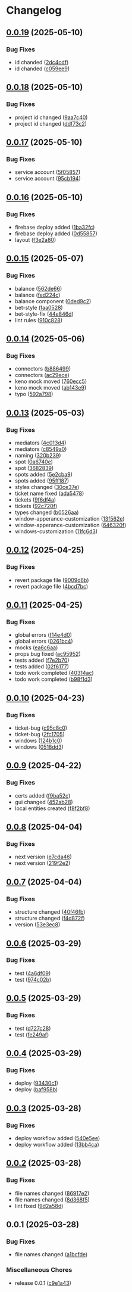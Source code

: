 # Changelog

## [0.0.19](https://github.com/ksv90/game-ui/compare/v0.0.18...v0.0.19) (2025-05-10)


### Bug Fixes

* id chanded ([2dc4cdf](https://github.com/ksv90/game-ui/commit/2dc4cdfb4214268157db5c7228a377fcd067baf0))
* id chanded ([c059ee9](https://github.com/ksv90/game-ui/commit/c059ee90eebd12d7ba8a94cfd55fb0cedb14ecd1))

## [0.0.18](https://github.com/ksv90/game-ui/compare/v0.0.17...v0.0.18) (2025-05-10)


### Bug Fixes

* project id changed ([9aa7c40](https://github.com/ksv90/game-ui/commit/9aa7c409652d159bf119c9de357e6cae927e090e))
* project id changed ([ddf73c2](https://github.com/ksv90/game-ui/commit/ddf73c22d84c3417ca892796ef2a55ddab656f22))

## [0.0.17](https://github.com/ksv90/game-ui/compare/v0.0.16...v0.0.17) (2025-05-10)


### Bug Fixes

* service account ([5f05857](https://github.com/ksv90/game-ui/commit/5f0585761cd0e6028ebb7f64bdd533c234e16b71))
* service account ([95cb194](https://github.com/ksv90/game-ui/commit/95cb194e8865096365b5499c7c8c10fbb56c60de))

## [0.0.16](https://github.com/ksv90/game-ui/compare/v0.0.15...v0.0.16) (2025-05-10)


### Bug Fixes

* firebase deploy added ([1ba32fc](https://github.com/ksv90/game-ui/commit/1ba32fc6371ea1b80529b942db9dac92f6fd3ed3))
* firebase deploy added ([0d55857](https://github.com/ksv90/game-ui/commit/0d55857ecff09a458b33baab521406b28bdd8bb1))
* layout ([f3e2a80](https://github.com/ksv90/game-ui/commit/f3e2a8034f8ec6d9854aada08e58f1e88b28cac3))

## [0.0.15](https://github.com/ksv90/game-ui/compare/v0.0.14...v0.0.15) (2025-05-07)


### Bug Fixes

* balance ([562de66](https://github.com/ksv90/game-ui/commit/562de66adda2bf34f3f019108cadd7f31a69617c))
* balance ([fed224c](https://github.com/ksv90/game-ui/commit/fed224c69a945f7315ad32e8341d6eecb55d9b67))
* balance component ([0ded9c2](https://github.com/ksv90/game-ui/commit/0ded9c230e572c46ae00015ae6201d059697353b))
* bet-style ([faa0528](https://github.com/ksv90/game-ui/commit/faa0528039150f75d6771ca466113c8789e7df4d))
* bet-style-fix ([44e846d](https://github.com/ksv90/game-ui/commit/44e846d559cbbba2014dbdecc525ea50a6b3cc94))
* lint rules ([910c828](https://github.com/ksv90/game-ui/commit/910c82829129c9cf07d5d3fef851183ac9d025ce))

## [0.0.14](https://github.com/ksv90/game-ui/compare/v0.0.13...v0.0.14) (2025-05-06)


### Bug Fixes

* connectors ([b886499](https://github.com/ksv90/game-ui/commit/b8864994484921a50fae95c6e953ee27600e10e2))
* connectors ([ac29ece](https://github.com/ksv90/game-ui/commit/ac29ece2e47ad6a82a33d833f5d6e9ab54e17ed2))
* keno mock moved ([760ecc5](https://github.com/ksv90/game-ui/commit/760ecc5d400d78487397b19fdda4a12be4199b79))
* keno mock moved ([ab143e9](https://github.com/ksv90/game-ui/commit/ab143e91b09a7b905d1f69e4724614687aad16e1))
* typo ([592a798](https://github.com/ksv90/game-ui/commit/592a79876d682b6eaa8900e94573b83c2e6d35fc))

## [0.0.13](https://github.com/ksv90/game-ui/compare/v0.0.12...v0.0.13) (2025-05-03)


### Bug Fixes

* mediators ([4c013d4](https://github.com/ksv90/game-ui/commit/4c013d4fd6f92c8f769666899b67cbfc09617329))
* mediators ([c8549a0](https://github.com/ksv90/game-ui/commit/c8549a0f12cdc04b198093b886a5e3cd900b0816))
* naming ([320b239](https://github.com/ksv90/game-ui/commit/320b239402f10c7a49ec8aece80e25c3f5094cf9))
* spot ([0a6740e](https://github.com/ksv90/game-ui/commit/0a6740e5c79044b03001b8ac15a7315baf9af401))
* spot ([3682839](https://github.com/ksv90/game-ui/commit/3682839f89fedb3db9bcdf9e6519da7cf0e63966))
* spots added ([5e2cba9](https://github.com/ksv90/game-ui/commit/5e2cba9322d59754badb606ce6f35d386dd7efe8))
* spots added ([95ff187](https://github.com/ksv90/game-ui/commit/95ff187c689ae03583be518f1b449b2e320f1f87))
* styles changed ([30ce37e](https://github.com/ksv90/game-ui/commit/30ce37e86b7150d24f4c0988c9f6c6062b38eb8c))
* ticket name fixed ([ada5478](https://github.com/ksv90/game-ui/commit/ada5478f53bdb380422453d0f6939df15d8b19cd))
* tickets ([9f6df4a](https://github.com/ksv90/game-ui/commit/9f6df4a21ebb54c036e3b57ec38619ff8d874706))
* tickets ([92c720f](https://github.com/ksv90/game-ui/commit/92c720fc906bcf048b77c1ca8a877b630dc61191))
* types changed ([b0526aa](https://github.com/ksv90/game-ui/commit/b0526aafe16cafe159f518f271ea91b23c2b9a20))
* window-apperance-customization ([13f562e](https://github.com/ksv90/game-ui/commit/13f562e3f75635eeaa4b5df935989fdb8db10f66))
* window-apperance-customization ([646320f](https://github.com/ksv90/game-ui/commit/646320fba1234c3a24bc0db0d10d5fb966d9431a))
* windows-customization ([11fc6d3](https://github.com/ksv90/game-ui/commit/11fc6d3bc0463d0aec627a2f214d25c5ba6b49e9))

## [0.0.12](https://github.com/ksv90/game-ui/compare/v0.0.11...v0.0.12) (2025-04-25)


### Bug Fixes

* revert package file ([9009d6b](https://github.com/ksv90/game-ui/commit/9009d6b6f7f943ada910f03aa4a74db191e74c04))
* revert package file ([4bcd7bc](https://github.com/ksv90/game-ui/commit/4bcd7bc8bb47e074a93362e0707e9e11c1a88939))

## [0.0.11](https://github.com/ksv90/game-ui/compare/v0.0.10...v0.0.11) (2025-04-25)


### Bug Fixes

* global errors ([f14e4d0](https://github.com/ksv90/game-ui/commit/f14e4d01b5a097289c34a7d3beec5505a6090928))
* global errors ([0261bc4](https://github.com/ksv90/game-ui/commit/0261bc4fa5ab5def765ec988788a7bfc5e2eae79))
* mocks ([ea6c6aa](https://github.com/ksv90/game-ui/commit/ea6c6aa8c6701f53bd9bb6d31058d366f3b12b5b))
* props bug fixed ([ac95952](https://github.com/ksv90/game-ui/commit/ac95952a2270cad54c58d5a181665b2524cee4ed))
* tests added ([f7e2b70](https://github.com/ksv90/game-ui/commit/f7e2b708d659934c9910b914828d784235c4774d))
* tests added ([02f6177](https://github.com/ksv90/game-ui/commit/02f61773c190828208e18de212585037dc3b1d2d))
* todo work completed ([40314ac](https://github.com/ksv90/game-ui/commit/40314acad059bd762283bb9f16db3aa4e32de920))
* todo work completed ([b98f1d3](https://github.com/ksv90/game-ui/commit/b98f1d3a3490d58a6d0755bfdf93cce221fc7435))

## [0.0.10](https://github.com/ksv90/game-ui/compare/v0.0.9...v0.0.10) (2025-04-23)


### Bug Fixes

* ticket-bug ([c95c8c0](https://github.com/ksv90/game-ui/commit/c95c8c01644b98e98354035f79a768471b833490))
* ticket-bug ([2fc1705](https://github.com/ksv90/game-ui/commit/2fc1705f333994f8325fbbf6540f7f8305f47fa1))
* windows ([124b1c0](https://github.com/ksv90/game-ui/commit/124b1c0b6cf62ee8d014244ff0e965cb579d8292))
* windows ([0518dd3](https://github.com/ksv90/game-ui/commit/0518dd3d0ca24ce12f7457938d65b5fdea758be5))

## [0.0.9](https://github.com/ksv90/game-ui/compare/v0.0.8...v0.0.9) (2025-04-22)


### Bug Fixes

* certs added ([f9ba52c](https://github.com/ksv90/game-ui/commit/f9ba52c7f85d354986bd08f415dc90801d3889ab))
* gui changed ([452ab28](https://github.com/ksv90/game-ui/commit/452ab280b879061712976487e692f3210313541a))
* local entities created ([f8f2bf8](https://github.com/ksv90/game-ui/commit/f8f2bf8e018dff97c36d872f66982d04da888463))

## [0.0.8](https://github.com/ksv90/game-ui/compare/v0.0.7...v0.0.8) (2025-04-04)


### Bug Fixes

* next version ([e7cda46](https://github.com/ksv90/game-ui/commit/e7cda463fcfc94a023c42203cd33260095ebc0a7))
* next version ([219f2e2](https://github.com/ksv90/game-ui/commit/219f2e2529e35bd8b741bdddb592babcb50a4f8d))

## [0.0.7](https://github.com/ksv90/keno-ui/compare/v0.0.6...v0.0.7) (2025-04-04)


### Bug Fixes

* structure changed ([40f46fb](https://github.com/ksv90/keno-ui/commit/40f46fb6ecbe3eaf280f8c037234c93c0ed99961))
* structure changed ([f4d872f](https://github.com/ksv90/keno-ui/commit/f4d872f8f81c0b4318f74a3769ee14495b2029fb))
* version ([53e3ec8](https://github.com/ksv90/keno-ui/commit/53e3ec871297b37dba5ba6dd5b2fcdab2f1db0b4))

## [0.0.6](https://github.com/ksv90/keno-ui/compare/v0.0.5...v0.0.6) (2025-03-29)


### Bug Fixes

* test ([4a6df09](https://github.com/ksv90/keno-ui/commit/4a6df091c72d2449456bc7186586341348dbb1e1))
* test ([974c02b](https://github.com/ksv90/keno-ui/commit/974c02bcc6acad336ec43ddb08477e9fd75fad89))

## [0.0.5](https://github.com/ksv90/keno-ui/compare/v0.0.4...v0.0.5) (2025-03-29)


### Bug Fixes

* test ([d727c28](https://github.com/ksv90/keno-ui/commit/d727c285fd769cb7a9f82c2236a1643c95db8477))
* test ([fe249af](https://github.com/ksv90/keno-ui/commit/fe249afcee19eb45694b0b1277a4f1b7295a55f8))

## [0.0.4](https://github.com/ksv90/keno-ui/compare/v0.0.3...v0.0.4) (2025-03-29)


### Bug Fixes

* deploy ([93430c1](https://github.com/ksv90/keno-ui/commit/93430c10a119377470786f49570b9268fc65bf1d))
* deploy ([baf958b](https://github.com/ksv90/keno-ui/commit/baf958b3be7c93de97527df8155995e7178eefa9))

## [0.0.3](https://github.com/ksv90/keno-ui/compare/v0.0.2...v0.0.3) (2025-03-28)


### Bug Fixes

* deploy workflow added ([540e5ee](https://github.com/ksv90/keno-ui/commit/540e5ee5f233fb2329c8d3a7736479e7d4a009ec))
* deploy workflow added ([13bb4ca](https://github.com/ksv90/keno-ui/commit/13bb4cafd08e5b1d6a1048633cba40d847ed991b))

## [0.0.2](https://github.com/ksv90/keno-ui/compare/v0.0.1...v0.0.2) (2025-03-28)


### Bug Fixes

* file names changed ([86917e2](https://github.com/ksv90/keno-ui/commit/86917e298d5c9838149bdcd3c317d42aa0988963))
* file names changed ([8d368f5](https://github.com/ksv90/keno-ui/commit/8d368f5819ef9f7894d2887d0e73c5841231cc0d))
* lint fixed ([9d2a58d](https://github.com/ksv90/keno-ui/commit/9d2a58d85c762df246e7b0c80d1aa6777869a2ca))

## 0.0.1 (2025-03-28)


### Bug Fixes

* file names changed ([a1bcfde](https://github.com/ksv90/keno-ui/commit/a1bcfde13f4b8ab5be6f19995d4a7b5c6832cd4c))


### Miscellaneous Chores

* release 0.0.1 ([c9e1a43](https://github.com/ksv90/keno-ui/commit/c9e1a437bc90ded5e7aaf022c1c2afa2239a8dab))
